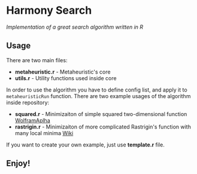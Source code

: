 # Harmony Search

*Implementation of a great search algorithm written in R*

## Usage

There are two main files:

- **metaheuristic.r** - Metaheuristic's core
- **utils.r** - Utility functions used inside core

In order to use the algorithm you have to define config list, and apply it to `metaheuristicRun` function. There are two example usages of the algorithm inside repository:

- **squared.r** - Minimizaiton of simple squared two-dimensional function [WolframAplha](http://www.wolframalpha.com/input/?i=x%5E2+%2B+y%5E2)
- **rastrigin.r** - Minimizaiton of more complicated Rastrigin's function with many local minima [Wiki](http://en.wikipedia.org/wiki/Rastrigin_function)

If you want to create your own example, just use **template.r** file.

## Enjoy!